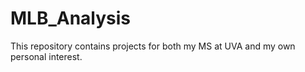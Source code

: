 # MLB_Analysis

This repository contains projects for both my MS at UVA and my own personal interest.
